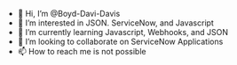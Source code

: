 - 👋 Hi, I’m @Boyd-Davi-Davis
- 👀 I’m interested in JSON. ServiceNow, and Javascript
- 🌱 I’m currently learning Javascript, Webhooks, and JSON
- 💞️ I’m looking to collaborate on ServiceNow Applications
- 📫 How to reach me is not possible 

<!---
Boyd-Davi-Davis/Boyd-Davi-Davis is a ✨ special ✨ repository because its `README.md` (this file) appears on your GitHub profile.
You can click the Preview link to take a look at your changes.
--->
